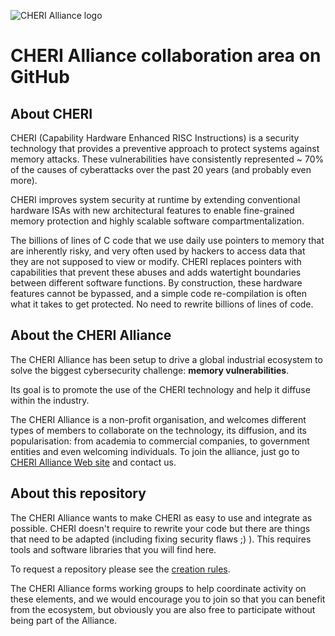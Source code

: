 ![CHERI Alliance logo](https://cheri-alliance.org/?attachment_id=10)

# CHERI Alliance collaboration area on GitHub

## About CHERI
CHERI (Capability Hardware Enhanced RISC Instructions) is a security technology that provides a preventive approach to protect systems against memory attacks. These vulnerabilities have consistently represented ~ 70% of the causes of cyberattacks over the past 20 years (and probably even more).

CHERI improves system security at runtime by extending conventional hardware ISAs with new architectural features to enable fine-grained memory protection and highly scalable software compartmentalization.

The billions of lines of C code that we use daily use pointers to memory that are inherently risky, and very often used by hackers to access data that they are not supposed to view or modify. CHERI replaces pointers with capabilities that prevent these abuses and adds watertight boundaries between different software functions. By construction, these hardware features cannot be bypassed, and a simple code re-compilation is often what it takes to get protected. No need to rewrite billions of lines of code.

## About the CHERI Alliance
The CHERI Alliance has been setup to drive a global industrial ecosystem to solve the biggest cybersecurity challenge: **memory vulnerabilities**.

Its goal is to promote the use of the CHERI technology and help it diffuse within the industry.

The CHERI Alliance is a non-profit organisation, and welcomes different types of members to collaborate on the technology, its diffusion, and its popularisation: from academia to commercial companies, to government entities and even welcoming individuals. To join the alliance, just go to [CHERI Alliance Web site](https://cheri-alliance.org) and contact us. 

## About this repository
The CHERI Alliance wants to make CHERI as easy to use and integrate as possible. CHERI doesn't require to rewrite your code but there are things that need to be adapted (including fixing security flaws ;) ). This requires tools and software libraries that you will find here.

To request a repository please see the [creation rules](https://github.com/CHERI-Alliance/.github/blob/main/repository_creation_rules.md).

The CHERI Alliance forms working groups to help coordinate activity on these elements, and we would encourage you to join so that you can benefit from the ecosystem, but obviously you are also free to participate without being part of the Alliance.
